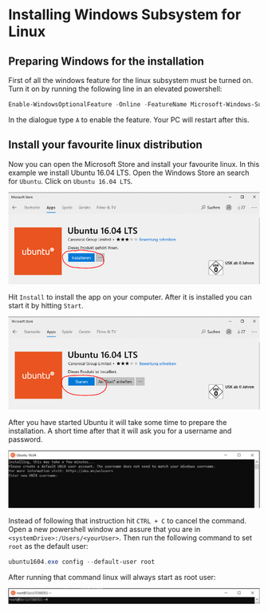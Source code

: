 # Installing Windows Subsystem for Linux
## Preparing Windows for the installation
First of all the windows feature for the linux subsystem must be turned on.
Turn it on by running the following line in an elevated powershell:
```powershell
Enable-WindowsOptionalFeature -Online -FeatureName Microsoft-Windows-Subsystem-Linux
```
In the dialogue type `A` to enable the feature. Your PC will restart after this.
## Install your favourite linux distribution
Now you can open the Microsoft Store and install your favourite linux.
In this example we install Ubuntu 16.04 LTS. Open the Windows Store an search for
`Ubuntu`. Click on `Ubuntu 16.04 LTS`.

![Ubuntu 16.04 LTS in Windows Store](resources/win-store-ubuntu.PNG)

Hit `Install` to install the app on your computer. After it is installed you can start it by hitting `Start`.

![Ubuntu 16.04 LTS installed in Windows Store](resources/win-store-ubuntu-installed.PNG)

After you have started Ubuntu it will take some time to prepare the installation.
A short time after that it will ask you for a username and password.

![Linux asking for user and password after install](resources/ubuntu-1604-asking-for-user-name.PNG)

Instead of following that instruction hit `CTRL + C` to cancel the command.
Open a new powershell window and assure that you are in `<systemDrive>:/Users/<yourUser>`.
Then run the following command to set `root` as the default user:

```powershell
ubuntu1604.exe config --default-user root
```

After running that command linux will always start as root user:

![Linux running as root](resources/ubuntu-1604-root.PNG)